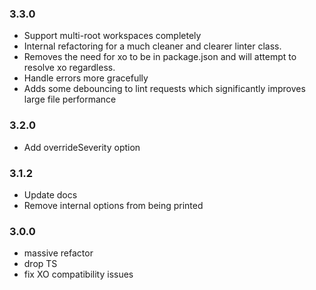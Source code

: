### 3.3.0

- Support multi-root workspaces completely
- Internal refactoring for a much cleaner and clearer linter class.
- Removes the need for xo to be in package.json and will attempt to resolve xo regardless.
- Handle errors more gracefully
- Adds some debouncing to lint requests which significantly improves large file performance

### 3.2.0

- Add overrideSeverity option

### 3.1.2

- Update docs
- Remove internal options from being printed

### 3.0.0

- massive refactor
- drop TS
- fix XO compatibility issues

